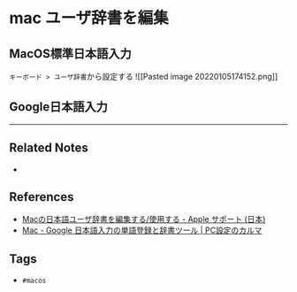 # mac ユーザ辞書を編集
## MacOS標準日本語入力
`キーボード > ユーザ辞書`から設定する
![[Pasted image 20220105174152.png]]

## Google日本語入力



---
## Related Notes
- 

## References
- [Macの日本語ユーザ辞書を編集する/使用する - Apple サポート (日本)](https://support.apple.com/ja-jp/guide/japanese-input-method/jpim10228/mac)
- [Mac - Google 日本語入力の単語登録と辞書ツール | PC設定のカルマ](https://pc-karuma.net/mac-google-japanese-input-dictionary/)

## Tags
- `#macos` 